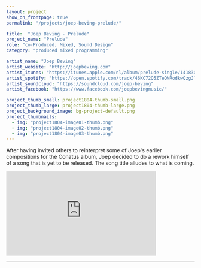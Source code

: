 ```yaml
---
layout: project
show_on_frontpage: true
permalink: "/projects/joep-beving-prelude/"

title:  "Joep Beving - Prelude"
project_name: "Prelude"
role: "co-Produced, Mixed, Sound Design"
category: "produced mixed programming"

artist_name: "Joep Beving"
artist_website: "http://joepbeving.com"
artist_itunes: "https://itunes.apple.com/nl/album/prelude-single/1418304538?l=en"
artist_spotify: "https://open.spotify.com/track/46KC72Q5ZTeQNRodkwQzgJ?si=luH_P4DnQOmIMQ-cF_kGJw"
artist_soundcloud: "https://soundcloud.com/joep-beving"
artist_facebook: "https://www.facebook.com/joepbevingmusic/"

project_thumb_small: project1804-thumb-small.png
project_thumb_large: project1804-thumb-large.png
project_background_image: bg-project-default.png
project_thumbnails:
  - img: "project1804-image01-thumb.png"
  - img: "project1804-image02-thumb.png"
  - img: "project1804-image03-thumb.png"
---
```


After having invited others to reinterpret some of Joep's earlier compositions for the Conatus album, Joep decided to do a rework himself of a song that is yet to be released. The song title alludes to what is coming.

<iframe width="400" height="225" src="https://www.youtube.com/embed/azdPjnLhW1k?rel=0" frameborder="0" gesture="media" allow="encrypted-media" allowfullscreen></iframe>

---